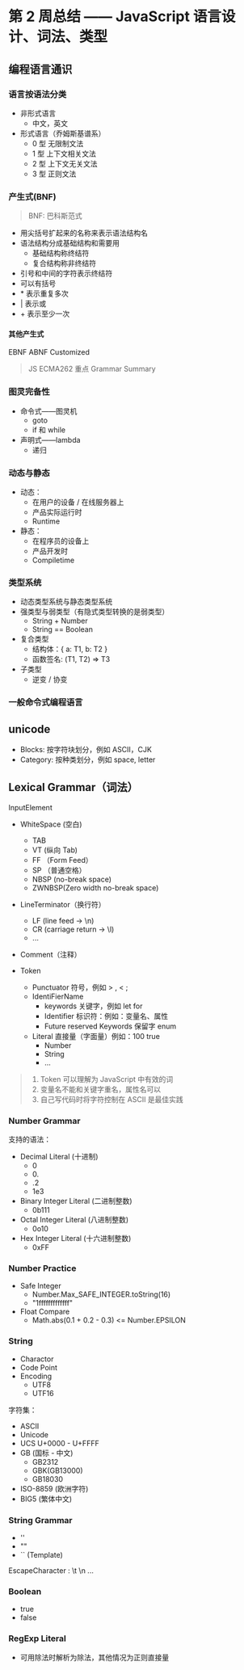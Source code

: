 # 第 2 周总结 —— JavaScript 语言设计、词法、类型

## 编程语言通识

### 语言按语法分类

- 非形式语言
  - 中文，英文
- 形式语言（乔姆斯基谱系）
  - 0 型 无限制文法
  - 1 型 上下文相关文法
  - 2 型 上下文无关文法
  - 3 型 正则文法

### 产生式(BNF)

> BNF: 巴科斯范式

- 用尖括号扩起来的名称来表示语法结构名
- 语法结构分成基础结构和需要用
  - 基础结构称终结符
  - 复合结构称非终结符
- 引号和中间的字符表示终结符
- 可以有括号
- \* 表示重复多次
- \| 表示或
- \+ 表示至少一次

#### 其他产生式

EBNF ABNF Customized

> JS ECMA262 重点 Grammar Summary

### 图灵完备性

- 命令式——图灵机
  - goto
  - if 和 while
- 声明式——lambda
  - 递归

### 动态与静态

- 动态：
  - 在用户的设备 / 在线服务器上
  - 产品实际运行时
  - Runtime
- 静态：
  - 在程序员的设备上
  - 产品开发时
  - Compiletime

### 类型系统

- 动态类型系统与静态类型系统
- 强类型与弱类型（有隐式类型转换的是弱类型）
  - String + Number
  - String == Boolean
- 复合类型
  - 结构体：{ a: T1, b: T2 }
  - 函数签名: (T1, T2) => T3
- 子类型
  - 逆变 / 协变

### 一般命令式编程语言

## unicode

- Blocks: 按字符块划分，例如 ASCII，CJK
- Category: 按种类划分，例如 space, letter

## Lexical Grammar（词法）

InputElement

- WhiteSpace (空白)

  - TAB
  - VT (纵向 Tab)
  - FF （Form Feed）
  - SP （普通空格）
  - NBSP (no-break space)
  - ZWNBSP(Zero width no-break space)

- LineTerminator（换行符）
  - LF (line feed -> \n)
  - CR (carriage return -> \l)
  - ...
- Comment（注释）
- Token
  - Punctuator 符号，例如 > , < ;
  - IdentiFierName
    - keywords 关键字，例如 let for
    - Identifier 标识符：例如：变量名、属性
    - Future reserved Keywords 保留字 enum
  - Literal 直接量（字面量）例如：100 true
    - Number
    - String
    - ...

> 1. Token 可以理解为 JavaScript 中有效的词
> 2. 变量名不能和关键字重名，属性名可以
> 3. 自己写代码时将字符控制在 ASCII 是最佳实践

### Number Grammar

支持的语法：

- Decimal Literal (十进制)
  - 0
  - 0\.
  - \.2
  - 1e3
- Binary Integer Literal (二进制整数)
  - 0b111
- Octal Integer Literal (八进制整数)
  - 0o10
- Hex Integer Literal (十六进制整数)
  - 0xFF

### Number Practice

- Safe Integer
  - Number.Max_SAFE_INTEGER.toString(16)
  - "1fffffffffffff"
- Float Compare
  - Math.abs(0.1 + 0.2 - 0.3) <= Number.EPSILON

### String

- Charactor
- Code Point
- Encoding
  - UTF8
  - UTF16

字符集：

- ASCII
- Unicode
- UCS U+0000 - U+FFFF
- GB (国标 - 中文)
  - GB2312
  - GBK(GB13000)
  - GB18030
- ISO-8859 (欧洲字符)
- BIG5 (繁体中文)

### String Grammar

- ''
- ""
- `` (Template)

EscapeCharacter : \t \n ...

### Boolean

- true
- false

### RegExp Literal

- 可用除法时解析为除法，其他情况为正则直接量
